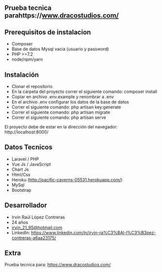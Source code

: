 
## Prueba tecnica parahttps://www.dracostudios.com/

## Prerequisitos de instalacion

- Composer
- Base de datos Mysql vacia (usuario y password)
- PHP >=7.2 
- node/npm/yarn

## Instalación

- Clonar el repositorio
- En la carpeta del proyecto correr el siguiente comando: composer install
- Copiar en archivo .env.example y renombrar a .env
- En el archivo .env configurar los datos de la base de datos
- Correr el siguiente comando: php artisan key:generate
- Correr el siguiente comando: php artisan migrate
- Correr el siguiente comando: php artisan serve

El proyecto debe de estar en la dirección del navegador: http://localhost:8000/

## Datos Tecnicos

- Laravel / PHP
- Vue Js / JavaScript
- Chart Js
- Html/Css
- Heroku (http://pacific-caverns-05531.herokuapp.com/)
- MySql
- Bootstrap

## Desarrollador

- Irvin Raúl López Contreras
- 24 años
- irvin_21_95@hotmail.com
- LinkedIn: https://www.linkedin.com/in/irvin-ra%C3%BAl-l%C3%B3pez-contreras-a6aa23175/

## Extra

Prueba tecnica para: https://www.dracostudios.com/
